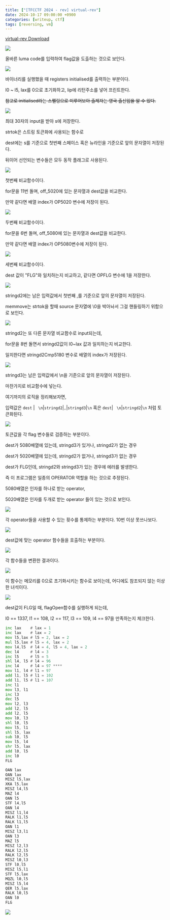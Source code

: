 ```yaml
---
title: ["[TFCCTF 2024 - rev] virtual-rev"]
date: 2024-10-17 09:00:00 +0900
categories: [writeup, ctf]
tags: [reversing, vm]
---
```

<a href="/assets/bin/ctf/virtual-rev/virtual-rev" download>virtual-rev Download</a>  

![](assets/img/writeup/ctf/virtual-rev_writeup/z_90rxw9yZGV_TpofQmz6TcU4OVI971MVxbwctzyIGA=.png)

올바른 luma code를 입력하여 flag값을 도출하는 것으로 보인다.


![](assets/img/writeup/ctf/virtual-rev_writeup/u-IQJaIRXf1z_IAxzW_ggW7fUfZ7WSaQGfs0RpJayyk=.png)

바이너리를 실행했을 때 registers initialised를 출력하는 부분이다.

l0 \~ l5, lax를 0으로 초기화하고, lip에 리턴주소를 넣어 프린트한다.

~~참고로 initialised라는 스펠링으로 미루어보아 출제자는 영국 출신임을 알 수 있다.~~



![](assets/img/writeup/ctf/virtual-rev_writeup/yk-9hqTRVuhFtovfqWWfah-An4hYItH0PKPCzpEv5c4=.png)

최대 30자의 input을 받아 s에 저장한다.

strtok은 스트링 토큰화에 사용되는 함수로

dest에는 s를 기준으로 첫번째 스페이스 혹은 뉴라인을 기준으로 앞의 문자열이 저장된다.

뒤이어 선언되는 변수들은 모두 동작 플래그로 사용된다.

![](assets/img/writeup/ctf/virtual-rev_writeup/ofRZ2Aabb1AL3sXTosPQ1ySd4QPVlImVTPDJ4vP8pGU=.png)

첫번째 비교함수이다. 

for문을 11번 돌며, off\_5020에 있는 문자열과 dest값을 비교한다.

만약 같다면 배열 index가 OP5020 변수에 저장이 된다.

![](assets/img/writeup/ctf/virtual-rev_writeup/LMrN0fYB-N0f2pX_1TLN5hlAwlOc3qgTn30E2e34RZM=.png)

두번째 비교함수이다.

for문을 6번 돌며, off\_5080에 있는 문자열과 dest값을 비교한다.

만약 같다면 배열 index가 OP5080변수에 저장이 된다.

![](assets/img/writeup/ctf/virtual-rev_writeup/_hXJ9V-irZCG8mxFCP4rM5_XSrA1NISX_Dxj5ZB_IUo=.png)

세번째 비교함수이다.

dest 값이 "FLG"와 일치하는지 비교하고, 같다면 OPFLG 변수에 1을 저장한다.



![](assets/img/writeup/ctf/virtual-rev_writeup/wQtexUqQ_7KPzqsw7xfswTsMLIFUEQcWAXu1v7STsGY=.png)

stringd2에는 남은 입력값에서 첫번째 ,를 기준으로 앞의 문자열이 저장된다. 

memmove는 strtok을 할때 source 문자열에 \0을 박아놔서 그걸 핸들링하기 위함으로 보인다.

![](assets/img/writeup/ctf/virtual-rev_writeup/LMhCNqHa7BBsQ0Zt4olbxbfQvV5XrlfJrGwCiG0U9yw=.png)

stringd2는 또 다른 문자열 비교함수로 input되는데,

for문을 8번 돌면서 stringd2값이 l0\~lax 값과 일치하는지 비교한다.

일치한다면 stringd2Cmp5180 변수로 배열의 index가 저장된다.



![](assets/img/writeup/ctf/virtual-rev_writeup/4vW_FJ6FVBRjJ4RvPNQiEV70Dcua4TKiOd-x2CrIGYM=.png)

stringd3는 남은 입력값에서 \n을 기준으로 앞의 문자열이 저장된다.

마찬가지로 비교함수에 넣는다.



여기까지의 로직을 정리해보자면,

입력값은 `dest` |` ` `\n`|`stringd2`|`,`|`stringd3`|`\n`  혹은 `dest`|` ` `\n`|`stringd2`|`\n` 처럼 토큰화된다.

![](assets/img/writeup/ctf/virtual-rev_writeup/01gwFgCqMbLqYd-USoXQpXvGOlKecbJ-VZZU_OESTys=.png)

토큰값을 각 flag 변수들로 검증하는 부분이다.

dest가 5080배열에 있는데, stringd3가 있거나, stringd2가 없는 경우

dest가 5020배열에 있는데, stringd2가 없거나, stringd3가 없는 경우

dest가 FLG인데, stringd2와 stringd3가 있는 경우에 에러를 발생한다.



즉 이 프로그램은 일종의 OPERATOR 역할을 하는 것으로 추정된다.

5080배열은 인자를 하나로 받는 operator,

5020배열은 인자를 두개로 받는 operator 들이 있는 것으로 보인다.

![](assets/img/writeup/ctf/virtual-rev_writeup/_pzabl5Al9OypsSAcMLsnciL50E4j61OQsEVT6wTqsA=.png)

각 operator들을 사용할 수 있는 횟수를 통제하는 부분이다.  10번 이상 못쓰나보다.

![](assets/img/writeup/ctf/virtual-rev_writeup/iAjjtkDcEqp6rKqqroFPI1DLnNo3d4j9BYnrdXLhvz4=.png)

dest값에 맞는 operator 함수들을 호출하는 부분이다.

![](assets/img/writeup/ctf/virtual-rev_writeup/f5jI7BrJAG2n-8lRva1sxzQ3roxD7SJJo9uo9T7c-qA=.png)

각 함수들을 변환한 결과이다.

![](assets/img/writeup/ctf/virtual-rev_writeup/RPR3IqutwPum_s-GbfopOL5W4ZgZ2GN-GfM2B7FFlaE=.png)

이 함수는 메모리를 0으로 초기화시키는 함수로 보이는데, 어디에도 참조되지 않는 이상한 녀석이다.



![](assets/img/writeup/ctf/virtual-rev_writeup/lJb5dmNwXkXQjU51ppSlU4Xlp9jyqXmjcopdqhZpRYQ=.png)

dest값이 FLG일 때, flagOpen함수를 실행하게 되는데,

l0 == 1337, l1 == 108, l2 == 117, l3 == 109, l4 == 97을 만족하는지 체크한다.



```asm
inc lax    # lax = 1
inc lax    # lax = 2
mov l5,lax # l5 = 2, lax = 2
mul l5,lax # l5 = 4, lax = 2
mov l4,l5  # l4 = 4, l5 = 4, lax = 2
dec l4     # l4 = 3
inc l5     # l5 = 5
shl l4, l5 # l4 = 96
inc l4     # l4 = 97 ****
mov l1, l4 # l1 = 97
add l1, l5 # l1 = 102
add l1, l5 # l1 = 107
inc l1
mov l3, l1
inc l3
dec l5
mov l2, l3
add l2, l5
add l2, l5
mov l0, l3
shl l0, l5
mov l5, l1
shl l5, lax
sub l0, l5
mov l5, l4
shr l5, lax
add l0, l5
inc l0
FLG
```

```asm
OAN lax
OAN lax
MISZ l5,lax
XKA l5,lax
MISZ l4,l5
MAZ l4
OAN l5
STF l4,l5
OAN l4
MISZ l1,l4
RALK l1,l5
RALK l1,l5
OAN l1
MISZ l3,l1
OAN l3
MAZ l5
MISZ l2,l3
RALK l2,l5
RALK l2,l5
MISZ l0,l3
STF l0,l5
MISZ l5,l1
STF l5,lax
MQZL l0,l5
MISZ l5,l4
QER l5,lax
RALK l0,l5
OAN l0
FLG
```

![](assets/img/writeup/ctf/virtual-rev_writeup/hRUFeynXepRz8H4ygLgf61wD3QnfhPSUdVX_L2QupF4=.png)
